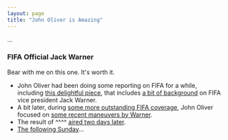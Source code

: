 ```yaml
---
layout: page
title: "John Oliver is Amazing"
---
```



...




### FIFA Official Jack Warner

Bear with me on this one.  It's worth it.  

* John Oliver had been doing some reporting on FIFA for a while, including [this delightful piece](https://youtu.be/qr6ar3xJL_Q), that includes [a bit of background](https://youtu.be/qr6ar3xJL_Q?t=2m53s) on FIFA vice president Jack Warner.
* A bit later, during [some more outstanding FIFA coverage](https://youtu.be/rkdvawW6Vzw), John Oliver focused on [some recent maneuvers by Warner](https://youtu.be/rkdvawW6Vzw?t=2m24s).  
* The result of ^^^^ [aired two days later](https://www.youtube.com/watch?v=ji6pj2PX-Io).  
* [The following Sunday](https://www.youtube.com/watch?v=DQmGMJBHhaI)...



